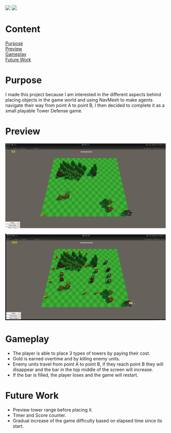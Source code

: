 ![](https://img.shields.io/badge/-Unity-lightgrey?style=for-the-badge&logo=unity) 
![](https://img.shields.io/badge/-C%20Sharp-%2303a9f4?style=for-the-badge&logo=csharp)
  
# Content

<a href="https://github.com/MiTsSsS/Tower-Defense/edit/main/README.md#purpose">Purpose<a>  
<a href="https://github.com/MiTsSsS/Tower-Defense/edit/main/README.md#preview">Preview<a>  
<a href="https://github.com/MiTsSsS/Tower-Defense/edit/main/README.md#gameplay">Gameplay<a>  
<a href="https://github.com/MiTsSsS/Tower-Defense/edit/main/README.md#future-work">Future Work<a>  
  
# Purpose
I made this project because I am interested in the different aspects behind placing objects in the game world and using NavMesh to make agents navigate their way from point A to point B, I then decided to complete it as a small playable Tower Defense game.
  
# Preview
![](https://github.com/MiTsSsS/Tower-Defense/blob/main/GitHub/TowerDefense1.gif)
  
![](https://github.com/MiTsSsS/Tower-Defense/blob/main/GitHub/TowerDefense2.gif)
  
# Gameplay
- The player is able to place 3 types of towers by paying their cost.
- Gold is earned overtime and by killing enemy units.
- Enemy units travel from point A to point B, if they reach point B they will disappear  and the bar in the top middle of the screen will increase.
- If the bar is filled, the player loses and the game will restart.
  
# Future Work
- Preview tower range before placing it.
- Timer and Score counter.
- Gradual increase of the game difficulty based on elapsed time since its start.
